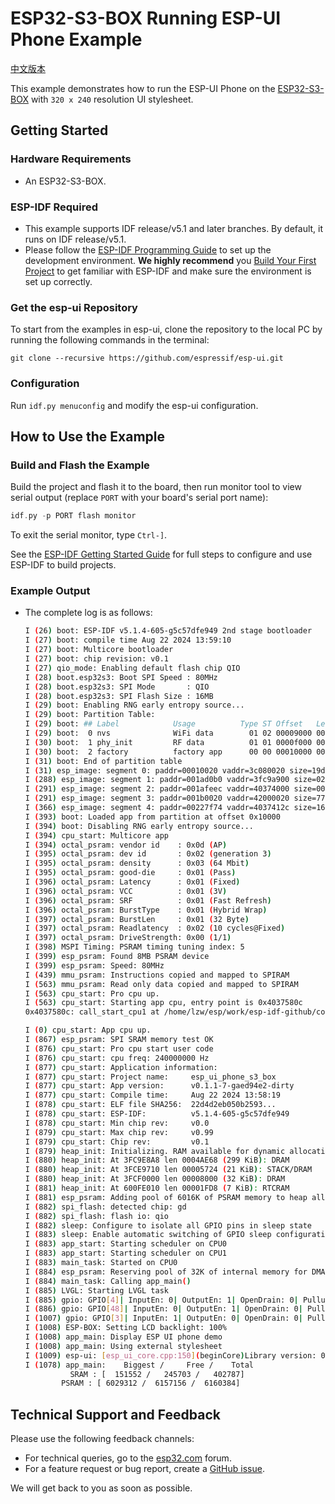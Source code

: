 # ESP32-S3-BOX Running ESP-UI Phone Example

[中文版本](./README_CN.md)

This example demonstrates how to run the ESP-UI Phone on the [ESP32-S3-BOX](https://github.com/espressif/esp-box/tree/master) with `320 x 240` resolution UI stylesheet.

## Getting Started

### Hardware Requirements

* An ESP32-S3-BOX.

### ESP-IDF Required

- This example supports IDF release/v5.1 and later branches. By default, it runs on IDF release/v5.1.
- Please follow the [ESP-IDF Programming Guide](https://docs.espressif.com/projects/esp-idf/en/latest/esp32/get-started/index.html) to set up the development environment. **We highly recommend** you [Build Your First Project](https://docs.espressif.com/projects/esp-idf/en/latest/esp32/get-started/index.html#build-your-first-project) to get familiar with ESP-IDF and make sure the environment is set up correctly.

### Get the esp-ui Repository

To start from the examples in esp-ui, clone the repository to the local PC by running the following commands in the terminal:

```
git clone --recursive https://github.com/espressif/esp-ui.git
```

### Configuration

Run `idf.py menuconfig` and modify the esp-ui configuration.

## How to Use the Example

### Build and Flash the Example

Build the project and flash it to the board, then run monitor tool to view serial output (replace `PORT` with your board's serial port name):

```c
idf.py -p PORT flash monitor
```

To exit the serial monitor, type `Ctrl-]`.

See the [ESP-IDF Getting Started Guide](https://docs.espressif.com/projects/esp-idf/en/latest/get-started/index.html) for full steps to configure and use ESP-IDF to build projects.

### Example Output

- The complete log is as follows:

    ```bash
    I (26) boot: ESP-IDF v5.1.4-605-g5c57dfe949 2nd stage bootloader
    I (27) boot: compile time Aug 22 2024 13:59:10
    I (27) boot: Multicore bootloader
    I (27) boot: chip revision: v0.1
    I (27) qio_mode: Enabling default flash chip QIO
    I (28) boot.esp32s3: Boot SPI Speed : 80MHz
    I (28) boot.esp32s3: SPI Mode       : QIO
    I (28) boot.esp32s3: SPI Flash Size : 16MB
    I (29) boot: Enabling RNG early entropy source...
    I (29) boot: Partition Table:
    I (29) boot: ## Label            Usage          Type ST Offset   Length
    I (29) boot:  0 nvs              WiFi data        01 02 00009000 00006000
    I (30) boot:  1 phy_init         RF data          01 01 0000f000 00001000
    I (30) boot:  2 factory          factory app      00 00 00010000 00400000
    I (31) boot: End of partition table
    I (31) esp_image: segment 0: paddr=00010020 vaddr=3c080020 size=19d088h (1691784) map
    I (288) esp_image: segment 1: paddr=001ad0b0 vaddr=3fc9a900 size=02e34h ( 11828) load
    I (291) esp_image: segment 2: paddr=001afeec vaddr=40374000 size=0012ch (   300) load
    I (291) esp_image: segment 3: paddr=001b0020 vaddr=42000020 size=77f4ch (491340) map
    I (366) esp_image: segment 4: paddr=00227f74 vaddr=4037412c size=166f0h ( 91888) load
    I (393) boot: Loaded app from partition at offset 0x10000
    I (394) boot: Disabling RNG early entropy source...
    I (394) cpu_start: Multicore app
    I (394) octal_psram: vendor id    : 0x0d (AP)
    I (395) octal_psram: dev id       : 0x02 (generation 3)
    I (395) octal_psram: density      : 0x03 (64 Mbit)
    I (395) octal_psram: good-die     : 0x01 (Pass)
    I (396) octal_psram: Latency      : 0x01 (Fixed)
    I (396) octal_psram: VCC          : 0x01 (3V)
    I (396) octal_psram: SRF          : 0x01 (Fast Refresh)
    I (396) octal_psram: BurstType    : 0x01 (Hybrid Wrap)
    I (397) octal_psram: BurstLen     : 0x01 (32 Byte)
    I (397) octal_psram: Readlatency  : 0x02 (10 cycles@Fixed)
    I (397) octal_psram: DriveStrength: 0x00 (1/1)
    I (398) MSPI Timing: PSRAM timing tuning index: 5
    I (399) esp_psram: Found 8MB PSRAM device
    I (399) esp_psram: Speed: 80MHz
    I (439) mmu_psram: Instructions copied and mapped to SPIRAM
    I (563) mmu_psram: Read only data copied and mapped to SPIRAM
    I (563) cpu_start: Pro cpu up.
    I (563) cpu_start: Starting app cpu, entry point is 0x4037580c
    0x4037580c: call_start_cpu1 at /home/lzw/esp/work/esp-idf-github/components/esp_system/port/cpu_start.c:159

    I (0) cpu_start: App cpu up.
    I (867) esp_psram: SPI SRAM memory test OK
    I (876) cpu_start: Pro cpu start user code
    I (876) cpu_start: cpu freq: 240000000 Hz
    I (877) cpu_start: Application information:
    I (877) cpu_start: Project name:     esp_ui_phone_s3_box
    I (877) cpu_start: App version:      v0.1.1-7-gaed94e2-dirty
    I (877) cpu_start: Compile time:     Aug 22 2024 13:58:19
    I (878) cpu_start: ELF file SHA256:  22d4d2eb050b2593...
    I (878) cpu_start: ESP-IDF:          v5.1.4-605-g5c57dfe949
    I (878) cpu_start: Min chip rev:     v0.0
    I (879) cpu_start: Max chip rev:     v0.99
    I (879) cpu_start: Chip rev:         v0.1
    I (879) heap_init: Initializing. RAM available for dynamic allocation:
    I (880) heap_init: At 3FC9E8A8 len 0004AE68 (299 KiB): DRAM
    I (880) heap_init: At 3FCE9710 len 00005724 (21 KiB): STACK/DRAM
    I (880) heap_init: At 3FCF0000 len 00008000 (32 KiB): DRAM
    I (881) heap_init: At 600FE010 len 00001FD8 (7 KiB): RTCRAM
    I (881) esp_psram: Adding pool of 6016K of PSRAM memory to heap allocator
    I (882) spi_flash: detected chip: gd
    I (882) spi_flash: flash io: qio
    I (882) sleep: Configure to isolate all GPIO pins in sleep state
    I (883) sleep: Enable automatic switching of GPIO sleep configuration
    I (883) app_start: Starting scheduler on CPU0
    I (883) app_start: Starting scheduler on CPU1
    I (883) main_task: Started on CPU0
    I (884) esp_psram: Reserving pool of 32K of internal memory for DMA/internal allocations
    I (884) main_task: Calling app_main()
    I (885) LVGL: Starting LVGL task
    I (885) gpio: GPIO[4]| InputEn: 0| OutputEn: 1| OpenDrain: 0| Pullup: 0| Pulldown: 0| Intr:0
    I (886) gpio: GPIO[48]| InputEn: 0| OutputEn: 1| OpenDrain: 0| Pullup: 0| Pulldown: 0| Intr:0
    I (1007) gpio: GPIO[3]| InputEn: 1| OutputEn: 0| OpenDrain: 0| Pullup: 0| Pulldown: 0| Intr:2
    I (1008) ESP-BOX: Setting LCD backlight: 100%
    I (1008) app_main: Display ESP UI phone demo
    I (1008) app_main: Using external stylesheet
    I (1009) esp-ui: [esp_ui_core.cpp:150](beginCore)Library version: 0.1.0
    I (1078) app_main:    Biggest /     Free /    Total
              SRAM : [  151552 /   245703 /   402787]
            PSRAM : [ 6029312 /  6157156 /  6160384]
    ```

## Technical Support and Feedback

Please use the following feedback channels:

- For technical queries, go to the [esp32.com](https://esp32.com/viewforum.php?f=22) forum.
- For a feature request or bug report, create a [GitHub issue](https://github.com/espressif/esp-ui/issues).

We will get back to you as soon as possible.
